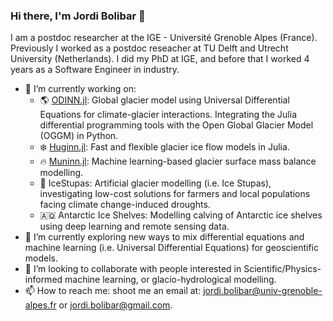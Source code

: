 ### Hi there, I'm Jordi Bolibar 👋

<!--
**JordiBolibar/JordiBolibar** is a ✨ _special_ ✨ repository because its `README.md` (this file) appears on your GitHub profile.

Here are some ideas to get you started:

-->

I am a postdoc researcher at the IGE - Université Grenoble Alpes (France). Previously I worked as a postdoc reseacher at TU Delft and Utrecht University (Netherlands). I did my PhD at IGE, and before that I worked 4 years as a Software Engineer in industry.

- 🔭 I’m currently working on:
    - 🌎 [ODINN.jl](https://github.com/ODINN-SciML/ODINN.jl): Global glacier model using Universal Differential Equations for climate-glacier interactions. Integrating the Julia differential programming tools with the Open Global Glacier Model (OGGM) in Python.
    - ❄️ [Huginn.jl](https://github.com/ODINN-SciML/Huginn.jl): Fast and flexible glacier ice flow models in Julia. 
    - 🔥 [Muninn.jl](https://github.com/ODINN-SciML/Muninn.jl): Machine learning-based glacier surface mass balance modelling.
    - 🧊 IceStupas: Artificial glacier modelling (i.e. Ice Stupas), investigating low-cost solutions for farmers and local populations facing climate change-induced droughts.
    - 🇦🇶 Antarctic Ice Shelves: Modelling calving of Antarctic ice shelves using deep learning and remote sensing data. 
- 🌱 I’m currently exploring new ways to mix differential equations and machine learning (i.e. Universal Differential Equations) for geoscientific models. 
- 👯 I’m looking to collaborate with people interested in Scientific/Physics-informed machine learning, or glacio-hydrological modelling.
- 📫 How to reach me: shoot me an email at: jordi.bolibar@univ-grenoble-alpes.fr or jordi.bolibar@gmail.com.

